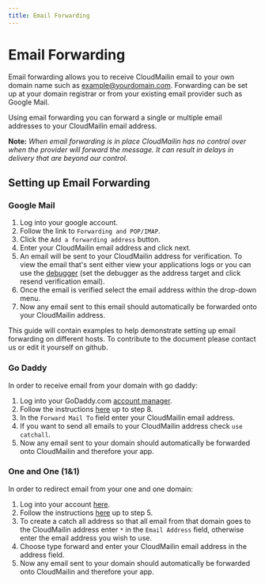 ```yaml
---
title: Email Forwarding
---
```


# Email Forwarding

Email forwarding allows you to receive CloudMailin email to your own domain name such as example@yourdomain.com. Forwarding can be set up at your domain registrar or from your existing email provider such as Google Mail.

Using email forwarding you can forward a single or multiple email addresses to your CloudMailin email address.

**Note:** _When email forwarding is in place CloudMailin has no control over when the provider will forward the message. It can result in delays in delivery that are beyond our control._

## Setting up Email Forwarding

### Google Mail

  1. Log into your google account.
  2. Follow the link to `Forwarding and POP/IMAP`.
  3. Click the `Add a forwarding address` button.
  4. Enter your CloudMailin email address and click next.
  5. An email will be sent to your CloudMailin address for verification. To view the email that's sent either view your applications logs or you can use the [debugger](/receiving_email/localhost_debugger/) (set the debugger as the address target and click resend verification email).
  6. Once the email is verified select the email address within the drop-down menu.
  7. Now any email sent to this email should automatically be forwarded onto your CloudMailin address.

This guide will contain examples to help demonstrate setting up email forwarding on different hosts. To contribute to the document please contact us or edit it yourself on github.

### Go Daddy
In order to receive email from your domain with go daddy:

  1. Log into your GoDaddy.com [account manager](http://www.godaddy.com/).
  2. Follow the instructions [here](http://help.godaddy.com/article/1725) up to step 8.
  3. In the `Forward Mail To` field enter your CloudMailin email address.
  4. If you want to send all emails to your CloudMailin address check `use catchall`.
  5. Now any email sent to your domain should automatically be forwarded onto CloudMailin and therefore your app.

### One and One (1&1)
In order to redirect email from your one and one domain:

  1. Log into your account [here](https://admin.1and1.com/).
  2. Follow the instructions [here](http://faq.1and1.com/e_mail/create_email_address/2.html) up to step 5.
  3. To create a catch all address so that all email from that domain goes to the CloudMailin address enter `*` in the `Email Address` field, otherwise enter the email address you wish to use.
  4. Choose type forward and enter your CloudMailin email address in the address field.
  5. Now any email sent to your domain should automatically be forwarded onto CloudMailin and therefore your app.